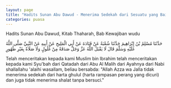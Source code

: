 ```yaml
---
layout: page
title: "Hadits Sunan Abu Dawud - Menerima Sedekah dari Sesuatu yang Baik"
categories: puasa
---
```


Hadits Sunan Abu Dawud, Kitab Thaharah, Bab Kewajiban wudu

<p class="arab">
حَدَّثَنَا مُسْلِمُ بْنُ إِبْرَاهِيمَ حَدَّثَنَا شُعْبَةُ عَنْ قَتَادَةَ عَنْ أَبِي الْمَلِيحِ عَنْ أَبِيهِ عَنْ النَّبِيِّ صَلَّى اللَّهُ عَلَيْهِ وَسَلَّمَ قَالَ لَا يَقْبَلُ اللَّهُ عَزَّ وَجَلَّ صَدَقَةً مِنْ غُلُولٍ وَلَا صَلَاةً بِغَيْرِ طُهُورٍ
</p>

Telah menceritakan kepada kami Muslim bin Ibrahim telah menceritakan kepada kami Syu'bah dari Qatadah dari Abu Al Malih dari Ayahnya dari Nabi shallallahu 'alaihi wasallam, beliau bersabda: "Allah Azza wa Jalla tidak menerima sedekah dari harta ghulul (harta rampasan perang yang dicuri) dan juga tidak menerima shalat tanpa bersuci."